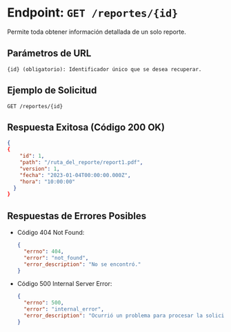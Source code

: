# Endpoint: `GET /reportes/{id}`

Permite toda obtener información detallada de un solo reporte.

## Parámetros de URL
```http
{id} (obligatorio): Identificador único que se desea recuperar.
```

## Ejemplo de Solicitud
```http
GET /reportes/{id}
```

## Respuesta Exitosa (Código 200 OK)
```json
{
{
    "id": 1,
    "path": "/ruta_del_reporte/report1.pdf",
    "version": 1,
    "fecha": "2023-01-04T00:00:00.000Z",
    "hora": "10:00:00"
  }
}
```

## Respuestas de Errores Posibles
- Código 404 Not Found:

  ```json
  {
    "errno": 404,
    "error": "not_found",
    "error_description": "No se encontró."
  }
  ```

- Código 500 Internal Server Error:
  ```json
  {
    "errno": 500,
    "error": "internal_error",
    "error_description": "Ocurrió un problema para procesar la solicitud"
  }
  ``` 
